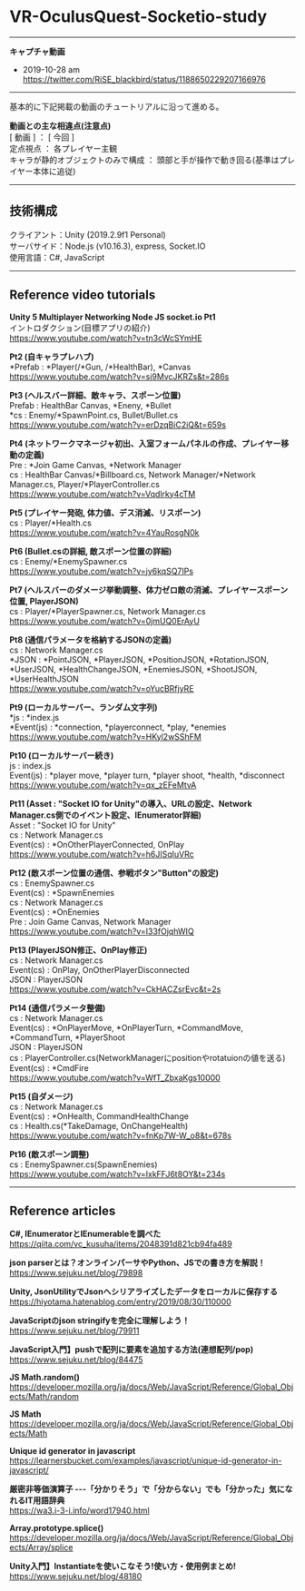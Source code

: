 # VR-OculusQuest-Socketio-study  
---

**キャプチャ動画**  
 - 2019-10-28 am  
  https://twitter.com/RiSE_blackbird/status/1188650229207166976  
  
  ---

  基本的に下記掲載の動画のチュートリアルに沿って進める。  
  

**動画との主な相違点(注意点)**  
[ 動画 ] ： [ 今回 ]  
  定点視点 ： 各プレイヤー主観  
  キャラが静的オブジェクトのみで構成 ： 頭部と手が操作で動き回る(基準はプレイヤー本体に追従)  

---

## 技術構成  
クライアント：Unity (2019.2.9f1 Personal)  
サーバサイド：Node.js (v10.16.3), express, Socket.IO  
使用言語：C#, JavaScript  

---

## Reference video tutorials
**Unity 5 Multiplayer Networking Node JS socket.io Pt1**  
 イントロダクション(目標アプリの紹介)  
 https://www.youtube.com/watch?v=tn3cWcSYmHE  

**Pt2 (自キャラプレハブ)**  
 *Prefab : *Player(/*Gun, /*HealthBar), *Canvas  
 https://www.youtube.com/watch?v=sj9MvcJKRZs&t=286s  

**Pt3 (ヘルスバー詳細、敵キャラ、スポーン位置)**  
 Prefab : HealthBar Canvas, *Eneny, *Bullet  
 *cs : Enemy/*SpawnPoint.cs, Bullet/Bullet.cs  
 https://www.youtube.com/watch?v=erDzqBiC2iQ&t=659s  

**Pt4 (ネットワークマネージャ初出、入室フォームパネルの作成、プレイヤー移動の定義)**  
 Pre : *Join Game Canvas, *Network Manager  
 cs : HealthBar Canvas/*Billboard.cs, Network Manager/*Network Manager.cs, Player/*PlayerController.cs  
 https://www.youtube.com/watch?v=Vqdlrky4cTM  

**Pt5 (プレイヤー発砲, 体力値、デス消滅、リスポーン)**  
 cs : Player/*Health.cs  
 https://www.youtube.com/watch?v=4YauRosgN0k  

**Pt6 (Bullet.csの詳細, 敵スポーン位置の詳細)**  
 cs : Enemy/*EnemySpawner.cs  
 https://www.youtube.com/watch?v=jy6kqSQ7IPs  

**Pt7 (ヘルスバーのダメージ挙動調整、体力ゼロ敵の消滅、プレイヤースポーン位置, PlayerJSON)**  
 cs : Player/*PlayerSpawner.cs, Network Manager.cs  
 https://www.youtube.com/watch?v=0jmUQ0ErAyU  

**Pt8 (通信パラメータを格納するJSONの定義)**  
 cs : Network Manager.cs  
   *JSON : *PointJSON, *PlayerJSON, *PositionJSON, *RotationJSON, *UserJSON, *HealthChangeJSON, *EnemiesJSON, *ShootJSON,  *UserHealthJSON  
 https://www.youtube.com/watch?v=oYucBRfjyRE  

**Pt9 (ローカルサーバー、ランダム文字列)**  
 *js : *index.js  
   *Event(js) : *connection, *playerconnect, *play, *enemies  
 https://www.youtube.com/watch?v=HKyl2wSShFM  

**Pt10 (ローカルサーバー続き)**  
 js : index.js  
   Event(js) : *player move, *player turn, *player shoot, *health, *disconnect  
 https://www.youtube.com/watch?v=qx_zEFeMtvA  

 **Pt11 (Asset : "Socket IO for Unity"の導入、URLの設定、Network Manager.cs側でのイベント設定、IEnumerator詳細)**  
 Asset : "Socket IO for Unity"  
 cs : Network Manager.cs  
   Event(cs) : *OnOtherPlayerConnected, OnPlay  
 https://www.youtube.com/watch?v=h6JISqIuVRc  

**Pt12 (敵スポーン位置の通信、参戦ボタン"Button"の設定)**  
cs : EnemySpawner.cs  
  Event(cs) : *SpawnEnemies  
cs : Network Manager.cs  
  Event(cs) : *OnEnemies  
Pre : Join Game Canvas, Network Manager  
 https://www.youtube.com/watch?v=I33fOjqhWIQ  

**Pt13 (PlayerJSON修正、OnPlay修正)**  
cs : Network Manager.cs  
  Event(cs) : OnPlay, OnOtherPlayerDisconnected  
  JSON : PlayerJSON  
https://www.youtube.com/watch?v=CkHACZsrEvc&t=2s  

**Pt14 (通信パラメータ整備)**  
cs : Network Manager.cs  
  Event(cs) : *OnPlayerMove, *OnPlayerTurn, *CommandMove, *CommandTurn, *PlayerShoot  
  JSON : PlayerJSON  
cs : PlayerController.cs(NetworkManagerにpositionやrotatuionの値を送る)  
  Event(cs) : *CmdFire  
https://www.youtube.com/watch?v=WfT_ZbxaKgs10000  

**Pt15 (自ダメージ)**  
cs : Network Manager.cs  
  Event(cs) : *OnHealth, CommandHealthChange  
cs : Health.cs(*TakeDamage, OnChangeHealth)  
https://www.youtube.com/watch?v=fnKp7W-W_o8&t=678s  

**Pt16 (敵スポーン調整)**  
cs : EnemySpawner.cs(SpawnEnemies)  
https://www.youtube.com/watch?v=IxkFFJ6t8OY&t=234s  

---

## Reference articles  
**C#, IEnumeratorとIEnumerableを調べた**  
 https://qiita.com/vc_kusuha/items/2048391d821cb94fa489  

**json parserとは？オンラインパーサやPython、JSでの書き方を解説！**  
 https://www.sejuku.net/blog/79898  

**Unity, JsonUtilityでJsonへシリアライズしたデータをローカルに保存する**  
 https://hiyotama.hatenablog.com/entry/2019/08/30/110000  

**JavaScriptのjson stringifyを完全に理解しよう！**  
 https://www.sejuku.net/blog/79911

**JavaScript入門】pushで配列に要素を追加する方法(連想配列/pop)**  
 https://www.sejuku.net/blog/84475  

**JS Math.random()**  
 https://developer.mozilla.org/ja/docs/Web/JavaScript/Reference/Global_Objects/Math/random  

**JS Math**  
 https://developer.mozilla.org/ja/docs/Web/JavaScript/Reference/Global_Objects/Math  

**Unique id generator in javascript**  
 https://learnersbucket.com/examples/javascript/unique-id-generator-in-javascript/  

**厳密非等価演算子 ---「分かりそう」で「分からない」でも「分かった」気になれるIT用語辞典**  
https://wa3.i-3-i.info/word17940.html  

**Array.prototype.splice()**  
https://developer.mozilla.org/ja/docs/Web/JavaScript/Reference/Global_Objects/Array/splice  

**Unity入門】Instantiateを使いこなそう!使い方・使用例まとめ!**  
https://www.sejuku.net/blog/48180  


